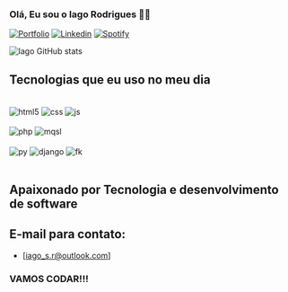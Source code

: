 ### Olá, Eu sou o Iago Rodrigues 👋🏼

[![Portfolio](https://img.shields.io/website?label=zdkbr1.com&style=for-the-badge&url=https://github.com/ZDKbr1/)](https://github.com/ZDKbr1) [![Linkedin](https://img.shields.io/badge/LinkedIn-0077B5?style=for-the-badge&logo=linkedin&logoColor=white)](https://www.linkedin.com/in/iago-silva-b94656285/) [![Spotify](https://img.shields.io/badge/Spotify-1ED760?&style=for-the-badge&logo=spotify&logoColor=white)](https://open.spotify.com/user/31jcxcxwx35fhgm5g6c35weje5cy?si=4b5c82b494324716)

![Iago GitHub stats](https://github-readme-stats.vercel.app/api?username=ZDKbr1&show_icons=true&theme=merko)


## Tecnologias que eu uso no meu dia

<div style="display: inline_block"><br/>
    <img align="center" alt="html5" src="https://img.shields.io/badge/HTML5-E34F26?style=for-the-badge&logo=html5&logoColor=white">
    <img align="center" alt="css" src="https://img.shields.io/badge/CSS3-1572B6?style=for-the-badge&logo=css3&logoColor=white">
    <img align="center" alt="js" src="https://img.shields.io/badge/JavaScript-323330?style=for-the-badge&logo=javascript&logoColor=F7DF1E"></br></br>
    <img align="center" alt="php" src="https://img.shields.io/badge/PHP-777BB4?style=for-the-badge&logo=php&logoColor=white">
    <img align="center" alt="mqsl" src="https://img.shields.io/badge/MySQL-00000F?style=for-the-badge&logo=mysql&logoColor=white">

</div><br/>

<div style="display: inline_block">
    <img align="center" alt="py" src="https://img.shields.io/badge/Python-14354C?style=for-the-badge&logo=python&logoColor=white">
    <img align="center" alt="django" src="https://img.shields.io/badge/Django-092E20?style=for-the-badge&logo=django&logoColor=white">
    <img align="center" alt="fk" src="https://img.shields.io/badge/Flask-000000?style=for-the-badge&logo=flask&logoColor=white">

</div></br>

## Apaixonado por Tecnologia e desenvolvimento de software

## E-mail para contato:
- [iago_s.r@outlook.com]

### VAMOS CODAR!!!

